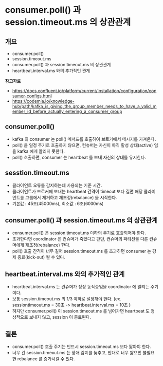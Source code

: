 # consumer.poll() 과 session.timeout.ms 의 상관관계

## 개요

* consumer.poll()
* session.timeout.ms
* consumer.poll() 과 session.timeout.ms 의 상관관계
* heartbeat.interval.ms 와의 추가적인 관계

**참고자료**

 * https://docs.confluent.io/platform/current/installation/configuration/consumer-configs.html
 * https://codemia.io/knowledge-hub/path/kafka_is_giving_the_group_member_needs_to_have_a_valid_member_id_before_actually_entering_a_consumer_group 

## consumer.poll()

* kafka 의 consumer 는 poll() 메서드를 호출하여 브로커에서 메시지를 가져온다.
* poll() 을 일정 주기로 호출하지 않으면, 컨슈머는 자신이 아직 활성 상태(active) 임을 kafka 에게 알리지 못한다.
* poll() 호출하면, consumer 는 heartbeat 를 보내 자신의 상태를 유지한다.

## sesstion.timeout.ms

* 클라이언트 오류를 감지하는데 사용되는 기준 시간.
* 클라이언트가 브로커에 보내는 heartbeat 간격이 timeout 보다 길면 해당 클라이언트를 그룹에서 제거하고 재조정(rebalance) 을 시작한다.
* 기본값 : 45초(45000ms), 최소값 : 6초(6000ms)

## consumer.poll() 과 session.timeout.ms 의 상관관계

* consumer.poll() 은 session.timeout.ms 이하의 주기로 호출되어야 한다.
* 초과한다면 coordinator 은 컨슈머가 죽었다고 판단, 컨슈머의 파티션을 다른 컨슈머에게 재조정(rebalance) 한다.
* poll() 호출 간격이 너무 길어 session.timeout.ms 를 초과하면 consumer 는 강제 종료(kick-out) 될 수 있다.

## heartbeat.interval.ms 와의 추가적인 관계

* heartbeat.interval.ms 는 컨슈머가 정상 동작중임을 coordinator 에 알리는 주기이다.
* 보통 session.timeout.ms 의 1/3 이하로 설정해야 한다.
  (ex. sessiontimeout.ms = 30초 -> heartbeat.interval.ms = 10초 )
* 하지만 consumer.poll() 이 session.timeout.ms 를 넘어가면 heartbeat 도 정상적으로 보내지 않고, session 이 종료된다.

## 결론

* consumer.poll() 호출 주기는 반드시 session.timeout.ms 보다 짧아야 한다.
* 너무 긴 session.timeout.ms 는 장애 감지를 늦추고, 반대로 너무 짧으면 불필요한 rebalance 를 증가시킬 수 있다.

